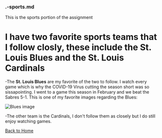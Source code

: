 ### .-sports.md
This is the sports portion of the assignment

# I have two favorite sports teams that I follow closly, these include the St. Louis Blues and the St. Louis Cardinals

-The **St. Louis Blues** are my favorite of the two to follow. I watch every game which is why the COVID-19 Virus cutting the season short was so sissapointing. I went to a game this season in February and we beat the Sabres 5-1. This is one of my favorite images regarding the Blues:

![Blues image](https://www.google.com/url?sa=i&url=https%3A%2F%2Fwww.stltoday.com%2Fsports%2Fhockey%2Fprofessional%2Fat-last-the-st-louis-blues-are-first%2Farticle_c2952f1d-3cc7-5447-8671-3637e323166c.html&psig=AOvVaw0u7raadFBSS5Z6zBOQTsYA&ust=1589080621660000&source=images&cd=vfe&ved=0CAIQjRxqFwoTCJj27uPopekCFQAAAAAdAAAAABAD)

-The other team is the Cardinals, I don't follow them as closely but I do still enjoy watching games. 


[Back to Home](https://github.com/kalley810/Final-Project)
